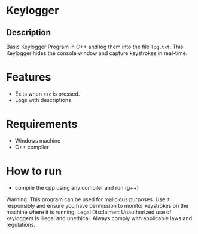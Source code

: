 # Keylogger 
## Description
Basic Keylogger Program in C++ and log them into the file `log.txt`.
This Keylogger hides the console window and capture keystrokes in real-time.

# Features
- Exits when `esc` is pressed.
- Logs with descriptions

# Requirements
- Windows machine
- C++ compiler

# How to run
- compile the cpp using any compiler and run (g++)

Warning: 
This program can be used for malicious purposes. 
Use it responsibly and ensure you have permission to monitor keystrokes 
on the machine where it is running.
Legal Disclaimer: 
Unauthorized use of keyloggers is illegal and unethical. 
Always comply with applicable laws and regulations.

